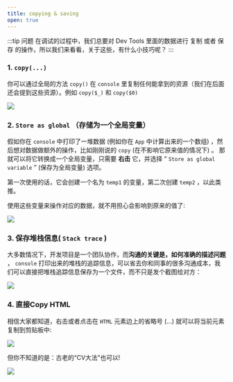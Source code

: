 ```yaml
---
title: copying & saving
open: true
---
```


:::tip 问题
在调试的过程中，我们总要对 Dev Tools 里面的数据进行 复制 或者 保存 的操作，所以我们来看看，关于这些，有什么小技巧呢？
:::

### 1. `copy(...)` 

你可以通过全局的方法 `copy()` 在 `console` 里复制任何能拿到的资源（我们在后面还会提到这些资源）。例如 `copy($_)` 和 `copy($0)` 

![](https://wingman-1300536089.file.myqcloud.com//chrome/C02/copy&saving01.gif)

### 2. `Store as global` （存储为一个全局变量）

假如你在 `console` 中打印了一堆数据 (例如你在 `App` 中计算出来的一个数组) ，然后想对数据做额外的操作，比如刚刚说的 `copy` (在不影响它原来值的情况下) 。
那就可以将它转换成一个全局变量，只需要 **右击** 它，并选择 “ `Store as global variable` ”   (保存为全局变量) 选项。

第一次使用的话，它会创建一个名为 `temp1` 的变量，第二次创建 `temp2` ，以此类推。

使用这些变量来操作对应的数据，就不用担心会影响到原来的值了:

![](https://wingman-1300536089.file.myqcloud.com//chrome/C02/copy&saving02.gif)

### 3. 保存堆栈信息( `Stack trace` )

大多数情况下，开发项目是一个团队协作，而**沟通的关键是，如何准确的描述问题** ， `console` 打印出来的堆栈的追踪信息，可以省去你和同事的很多沟通成本，我们可以直接把堆栈追踪信息保存为一个文件，而不只是发个截图给对方：

![](https://wingman-1300536089.file.myqcloud.com//chrome/C02/save_log.gif)

### 4. 直接Copy HTML

相信大家都知道，右击或者点击在 `HTML` 元素边上的省略号 (...) 就可以将当前元素复制到剪贴板中:

![](https://wingman-1300536089.file.myqcloud.com//chrome/C02/copy_01.gif)


但你不知道的是：古老的“CV大法”也可以!

![](https://wingman-1300536089.file.myqcloud.com//chrome/C02/copy_02.gif)
